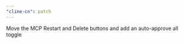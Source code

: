 ```yaml
---
"cline-cn": patch
---
```


Move the MCP Restart and Delete buttons and add an auto-approve all toggle
